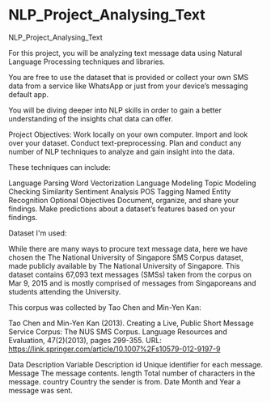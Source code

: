 # NLP_Project_Analysing_Text
NLP_Project_Analysing_Text

For this project, you will be analyzing text message data using Natural Language Processing techniques and libraries.

You are free to use the dataset that is provided or collect your own SMS data from a service like WhatsApp or just from your device’s messaging default app.

You will be diving deeper into NLP skills in order to gain a better understanding of the insights chat data can offer.

Project Objectives:
Work locally on your own computer.
Import and look over your dataset.
Conduct text-preprocessing.
Plan and conduct any number of NLP techniques to analyze and gain insight into the data.


These techniques can include:

Language Parsing
Word Vectorization
Language Modeling
Topic Modeling
Checking Similarity
Sentiment Analysis
POS Tagging
Named Entity Recognition
Optional Objectives
Document, organize, and share your findings.
Make predictions about a dataset’s features based on your findings.

Dataset I'm used: 

While there are many ways to procure text message data, here we have chosen the The National University of Singapore SMS Corpus dataset, made publicly available by The National University of Singapore. This dataset contains 67,093 text messages (SMSs) taken from the corpus on Mar 9, 2015 and is mostly comprised of messages from Singaporeans and students attending the University.

This corpus was collected by Tao Chen and Min-Yen Kan:

Tao Chen and Min-Yen Kan (2013). Creating a Live, Public Short Message Service Corpus: The NUS SMS Corpus. Language Resources and Evaluation, 47(2)(2013), pages 299-355. URL: https://link.springer.com/article/10.1007%2Fs10579-012-9197-9

Data Description
Variable	Description
id	Unique identifier for each message.
Message	The message contents.
length	Total number of characters in the message.
country	Country the sender is from.
Date	Month and Year a message was sent.
